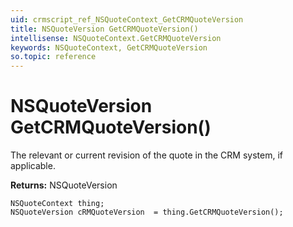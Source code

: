 ```yaml
---
uid: crmscript_ref_NSQuoteContext_GetCRMQuoteVersion
title: NSQuoteVersion GetCRMQuoteVersion()
intellisense: NSQuoteContext.GetCRMQuoteVersion
keywords: NSQuoteContext, GetCRMQuoteVersion
so.topic: reference
---
```


# NSQuoteVersion GetCRMQuoteVersion()

The relevant or current revision of the quote in the CRM system, if applicable.

**Returns:** NSQuoteVersion

```crmscript
NSQuoteContext thing;
NSQuoteVersion cRMQuoteVersion  = thing.GetCRMQuoteVersion();
```

